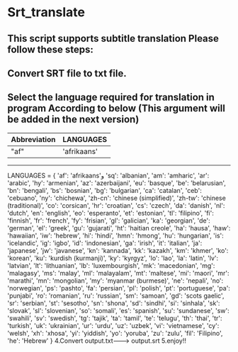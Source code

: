 # Srt_translate
This script supports subtitle translation
Please follow these steps:
-----------------------------
 Convert SRT file to txt file.
 -----------------------------
Select the language required for translation in program According to below (This argument will be added in the next version)
--------------------------------------------------------------------------------------------------------------------------------
Abbreviation  | LANGUAGES
------------- | -------------
    "af"      | 'afrikaans'
-----------------------------
LANGUAGES = {
    'af': 'afrikaans'و    'sq': 'albanian',    'am': 'amharic',    'ar': 'arabic',    'hy': 'armenian',    'az': 'azerbaijani',    'eu': 'basque',    'be': 'belarusian',
    'bn': 'bengali',    'bs': 'bosnian',    'bg': 'bulgarian',    'ca': 'catalan',    'ceb': 'cebuano',    'ny': 'chichewa',    'zh-cn': 'chinese (simplified)',    'zh-tw': 'chinese (traditional)',
    'co': 'corsican',    'hr': 'croatian',    'cs': 'czech',    'da': 'danish',    'nl': 'dutch',    'en': 'english',    'eo': 'esperanto',    'et': 'estonian',    'tl': 'filipino',
    'fi': 'finnish',    'fr': 'french',    'fy': 'frisian',    'gl': 'galician',    'ka': 'georgian',    'de': 'german',    'el': 'greek',    'gu': 'gujarati',    'ht': 'haitian creole',
    'ha': 'hausa',    'haw': 'hawaiian',    'iw': 'hebrew',    'hi': 'hindi',    'hmn': 'hmong',    'hu': 'hungarian',    'is': 'icelandic',    'ig': 'igbo',    'id': 'indonesian',
    'ga': 'irish',    'it': 'italian',    'ja': 'japanese',    'jw': 'javanese',    'kn': 'kannada',    'kk': 'kazakh',    'km': 'khmer',    'ko': 'korean',    'ku': 'kurdish (kurmanji)',
    'ky': 'kyrgyz',    'lo': 'lao',    'la': 'latin',    'lv': 'latvian',    'lt': 'lithuanian',    'lb': 'luxembourgish',    'mk': 'macedonian',    'mg': 'malagasy',    'ms': 'malay',
    'ml': 'malayalam',    'mt': 'maltese',    'mi': 'maori',    'mr': 'marathi',    'mn': 'mongolian',    'my': 'myanmar (burmese)',    'ne': 'nepali',    'no': 'norwegian',    'ps': 'pashto',
    'fa': 'persian',    'pl': 'polish',    'pt': 'portuguese',    'pa': 'punjabi',    'ro': 'romanian',    'ru': 'russian',    'sm': 'samoan',    'gd': 'scots gaelic',    'sr': 'serbian',
    'st': 'sesotho',    'sn': 'shona',    'sd': 'sindhi',    'si': 'sinhala',    'sk': 'slovak',    'sl': 'slovenian',    'so': 'somali',    'es': 'spanish',    'su': 'sundanese',
    'sw': 'swahili',    'sv': 'swedish',    'tg': 'tajik',    'ta': 'tamil',    'te': 'telugu',    'th': 'thai',    'tr': 'turkish',    'uk': 'ukrainian',    'ur': 'urdu',    'uz': 'uzbek',
    'vi': 'vietnamese',    'cy': 'welsh',    'xh': 'xhosa',    'yi': 'yiddish',    'yo': 'yoruba',    'zu': 'zulu',    'fil': 'Filipino',    'he': 'Hebrew'
}
4.Convert output.txt---> output.srt 
5.enjoy!!
